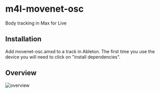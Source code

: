 # m4l-movenet-osc
 Body tracking in Max for Live

## Installation

Add movenet-osc.amxd to a track in Ableton.  The first time you use the device you will need to click on "install dependencies".

## Overview
![overview](/imgs/movenetosc.gif)